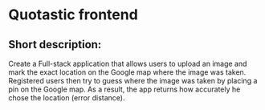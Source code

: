 # Quotastic frontend

## Short description:

Create a Full-stack application that allows users to upload an image and mark the exact location on the Google map where the image was taken.
Registered users then try to guess where the image was taken by placing a pin on the Google map. As a result, the app returns how accurately he chose the location (error distance).